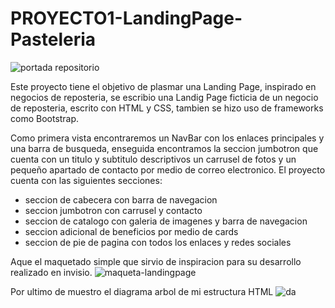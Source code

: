 # PROYECTO1-LandingPage-Pasteleria
![portada repositorio](https://user-images.githubusercontent.com/93240552/221302940-49eb504a-973d-4435-a12a-9b5fae0b4026.jpg)

Este proyecto tiene el objetivo de plasmar una Landing Page, inspirado en negocios de reposteria, se escribio una Landig Page ficticia de un negocio de reposteria, escrito con HTML y CSS, tambien se hizo uso de frameworks como Bootstrap.

Como primera vista encontraremos un NavBar con los enlaces principales y una barra de busqueda, enseguida encontramos la seccion jumbotron que cuenta con un titulo y subtitulo descriptivos un carrusel de fotos y un pequeño apartado de contacto por medio de correo electronico.
El proyecto cuenta con las siguientes secciones:
<ul>
  <li>seccion de cabecera con barra de navegacion
  <li>seccion jumbotron con carrusel y contacto
  <li>seccion de catalogo con galeria de imagenes y barra de navegacion
  <li>seccion adicional de beneficios por medio de cards
  <li>seccion de pie de pagina con todos los enlaces y redes sociales
</ul>

Aque el maquetado simple que sirvio de inspiracion para su desarrollo realizado en invisio.
![maqueta-landingpage](https://user-images.githubusercontent.com/93240552/221311174-41e19641-59d2-44fa-9349-3ecae12a3567.jpg)

Por ultimo de muestro el diagrama arbol de mi estructura HTML 
![da](https://user-images.githubusercontent.com/93240552/221312017-8a6614a8-cf9d-4fc0-8b42-c7441138fc3f.jpg)
